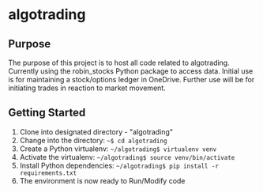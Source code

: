 # algotrading

## Purpose
The purpose of this project is to host all code related to algotrading.  Currently using the robin_stocks Python package to access data.  Initial use is for maintaining a stock/options ledger in OneDrive.  Further use will be for initiating trades in reaction to market movement.

## Getting Started
1. Clone into designated directory - "algotrading"
2. Change into the directory: `~$ cd algotrading`
3. Create a Python virtualenv: `~/algotrading$ virtualenv venv`
4. Activate the virtualenv: `~/algotrading$ source venv/bin/activate`
5. Install Python dependencies: `~/algotrading$ pip install -r requirements.txt`
6. The environment is now ready to Run/Modify code
